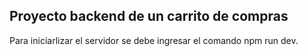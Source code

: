 ## Proyecto backend de un carrito de compras

Para iniciarlizar el servidor se debe ingresar el comando npm run dev.
